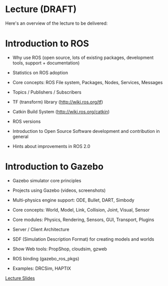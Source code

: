 Lecture (DRAFT)
=

Here's an overview of the lecture to be delivered:


Introduction to ROS
==

* Why use ROS (open source, lots of existing packages, development tools, support + documentation)

* Statistics on ROS adoption

* Core concepts: ROS File system, Packages, Nodes, Services, Messages

* Topics / Publishers / Subscribers

* TF (transform) library (http://wiki.ros.org/tf)

* Catkin Build System (http://wiki.ros.org/catkin) 

* ROS versions

* Introduction to Open Source Software development and contribution in general

* Hints about improvements in ROS 2.0


Introduction to Gazebo
==

* Gazebo simulator core principles

* Projects using Gazebo (videos, screenshots)

* Multi-physics engine support: ODE, Bullet, DART, Simbody

* Core concepts: World, Model, Link, Collision, Joint, Visual, Sensor

* Core modules: Physics, Rendering, Sensors, GUI, Transport, Plugins

* Server / Client Architecture

* SDF (Simulation Description Format) for creating models and worlds

* Show Web tools: PropShop, cloudsim, gzweb

* ROS binding (gazebo_ros_pkgs)

* Examples: DRCSim, HAPTIX


[Lecture Slides](
https://docs.google.com/presentation/d/179CSbEL-KJYDfLBrfPJR1GoupVPp65v9177Qem6qayM/pub?start=false&loop=false&delayms=3000&slide=id.g75def9385_3_0)
